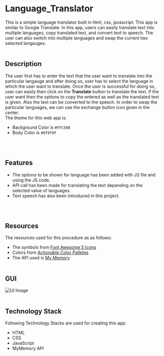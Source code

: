 # Language_Translator
This is a simple language translator built in html, css, javascript. This app is similar to Google Translate. In this app, users can easily translate text into multiple 
languages, copy translated text, and convert text to speech. The user can also switch into multiple languages and swap the current two selected langauges.
<br><br>

## Description
The user first has to enter the text that the user want to translate into the particular langauge and after doing so, user has to select the language in which the user 
want to translate. Once the user is successful for doing so, user can easily then click on the **Translate** button to translate the text. If the user want then the 
options to copy the entered as well as the translated text is given. Also the text can be converted to the speech. In order to swap the particular languages, we can use 
the exchange button icon given in the center.
<br>
The theme for this web app is:
- Background Color is `#FFC500`
- Body Color is `#9f9f9f`

<br><br>

## Features
- The options to be shown for language has been added with JS file and using the JS code.
- API call has been made for translating the text depending on the selected value of languages.
- Text speech has also been introduced in this project.

<br><br>

## Resources
The resources used for this procedure as as follows:
- The symbols from [Font Awesome 5 Icons](https://fontawesome.com/icons)
- Colors from [Actionable Color Palletes](https://colorpalettes.colorion.co/#22)
- The API used is [My Memory](https://mymemory.translated.net/doc/spec.php)
<br><br>

## GUI
![UI Image](demo.png)
<br><br>

## Technology Stack
Following Technology Stacks are used for creating this app:
- HTML
- CSS
- JavaScript
- MyMemory API
<br><br>








